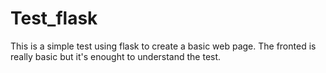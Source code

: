 # Test_flask
This is a simple test using flask to create a basic web page. The fronted is really basic but it's enought to understand the test.
